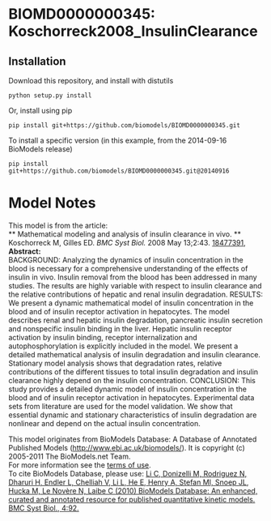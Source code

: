 # BIOMD0000000345: Koschorreck2008_InsulinClearance

## Installation

Download this repository, and install with distutils

`python setup.py install`

Or, install using pip

`pip install git+https://github.com/biomodels/BIOMD0000000345.git`

To install a specific version (in this example, from the 2014-09-16 BioModels release)

`pip install git+https://github.com/biomodels/BIOMD0000000345.git@20140916`


# Model Notes


This model is from the article:  
** Mathematical modeling and analysis of insulin clearance in vivo. **   
Koschorreck M, Gilles ED. _BMC Syst Biol._ 2008 May 13;2:43. [
18477391](http://www.ncbi.nlm.nih.gov/pubmed/18477391),  
**Abstract:**   
BACKGROUND: Analyzing the dynamics of insulin concentration in the blood is
necessary for a comprehensive understanding of the effects of insulin in vivo.
Insulin removal from the blood has been addressed in many studies. The results
are highly variable with respect to insulin clearance and the relative
contributions of hepatic and renal insulin degradation. RESULTS: We present a
dynamic mathematical model of insulin concentration in the blood and of
insulin receptor activation in hepatocytes. The model describes renal and
hepatic insulin degradation, pancreatic insulin secretion and nonspecific
insulin binding in the liver. Hepatic insulin receptor activation by insulin
binding, receptor internalization and autophosphorylation is explicitly
included in the model. We present a detailed mathematical analysis of insulin
degradation and insulin clearance. Stationary model analysis shows that
degradation rates, relative contributions of the different tissues to total
insulin degradation and insulin clearance highly depend on the insulin
concentration. CONCLUSION: This study provides a detailed dynamic model of
insulin concentration in the blood and of insulin receptor activation in
hepatocytes. Experimental data sets from literature are used for the model
validation. We show that essential dynamic and stationary characteristics of
insulin degradation are nonlinear and depend on the actual insulin
concentration.

This model originates from BioModels Database: A Database of Annotated
Published Models (http://www.ebi.ac.uk/biomodels/). It is copyright (c)
2005-2011 The BioModels.net Team.  
For more information see the [terms of
use](http://www.ebi.ac.uk/biomodels/legal.html).  
To cite BioModels Database, please use: [Li C, Donizelli M, Rodriguez N,
Dharuri H, Endler L, Chelliah V, Li L, He E, Henry A, Stefan MI, Snoep JL,
Hucka M, Le Novère N, Laibe C (2010) BioModels Database: An enhanced, curated
and annotated resource for published quantitative kinetic models. BMC Syst
Biol., 4:92.](http://www.ncbi.nlm.nih.gov/pubmed/20587024)


